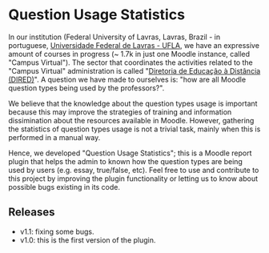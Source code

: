 # Question Usage Statistics
In our institution (Federal University of Lavras, Lavras, Brazil - in portuguese, [Universidade Federal de Lavras - UFLA](http://www.ufla.br/portal/), we have an expressive amount of courses in progress (~ 1.7k in just one Moodle instance, called "Campus Virtual"). The sector that coordinates the activities related to the "Campus Virtual" administration is called "[Diretoria de Educação à Distância (DIRED)](http://www.dired.ufla.br/portal/)". A question we have made to ourselves is: "how are all Moodle question types being used by the professors?". 

We believe that the knowledge about the question types usage is important because this may improve the strategies of training and information dissimination about the resources available in Moodle. However, gathering the statistics of question types usage is not a trivial task, mainly when this is performed in a manual way.

Hence, we developed "Question Usage Statistics"; this is a Moodle report plugin that helps the admin to known how the question types are being used by users (e.g. essay, true/false, etc). Feel free to use and contribute to this project by improving the plugin functionality or letting us to know about possible bugs existing in its code. 

## Releases

- v1.1: fixing some bugs.
- v1.0: this is the first version of the plugin.